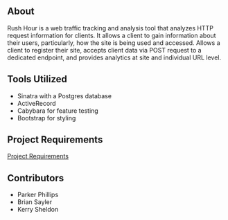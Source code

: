 
## About
Rush Hour is a web traffic tracking and analysis tool that analyzes HTTP request information for clients.  It allows a client to gain information about their users, particularly, how the site is being used and accessed.   Allows a client to register their site, accepts client data via POST request to a dedicated endpoint, and provides analytics at site and individual URL level.  

## Tools Utilized

* Sinatra with a Postgres database
* ActiveRecord
* Cabybara for feature testing
* Bootstrap for styling

## Project Requirements

[Project Requirements ](https://github.com/turingschool/curriculum/blob/master/source/projects/rush_hour.md)

## Contributors

* Parker Phillips
* Brian Sayler
* Kerry Sheldon
